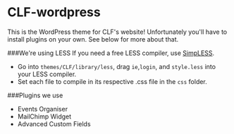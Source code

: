 CLF-wordpress
=============

This is the WordPress theme for CLF's website! Unfortunately you'll have to install plugins on your own. See below for more about that.

###We're using LESS
If you need a free LESS compiler, use [SimpLESS](http://wearekiss.com/simpless).

* Go into `themes/CLF/library/less`, drag `ie`,`login`, and `style.less` into your LESS compiler.
* Set each file to compile in its respective .css file in the `css` folder.

###Plugins we use
* Events Organiser
* MailChimp Widget
* Advanced Custom Fields